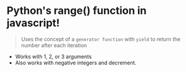 # Python's range() function in javascript!
> Uses the concept of a `generator function` with `yield` to return the number after each iteration
- Works with 1, 2, or 3 arguments
- Also works with negative integers and decrement.
